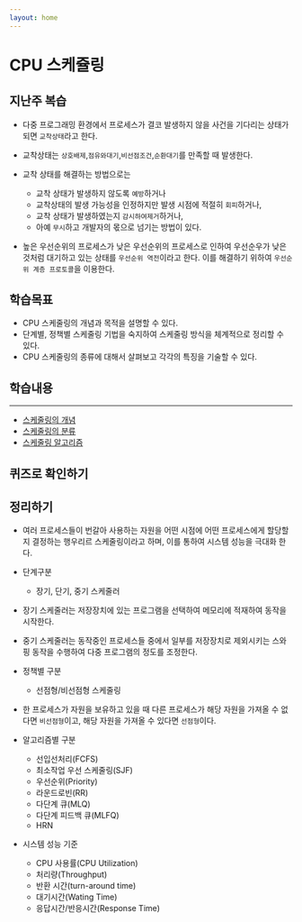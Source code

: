 ```yaml
---
layout: home
---
```

# CPU 스케쥴링



## 지난주 복습

* 다중 프로그래밍 환경에서 프로세스가 결코 발생하지 않을 사건을 기다리는 상태가 되면 `교착상태`라고 한다.
* 교착상태는 `상호배제`,`점유와대기`,`비선점조건`,`순환대기`를 만족할 때 발생한다.
* 교착 상태를 해결하는 방법으로는
  * 교착 상태가 발생하지 않도록 `예방`하거나
  * 교착상태의 발생 가능성을 인정하지만 발생 시점에 적절히 `회피`하거나,
  * 교착 상태가 발생하였는지 `감시하여제거`하거나,
  * 아예 `무시`하고 개발자의 몫으로 넘기는 방법이 있다.

* 높은 우선순위의 프로세스가 낮은 우선순위의 프로세스로 인하여 우선순우가 낮은 것처럼 대기하고 있는 상태를 `우선순위 역전`이라고 한다. 이를 해결하기 위하여 `우선순위 계층 프로토콜`을 이용한다.





## 학습목표

* CPU 스케줄링의 개념과 목적을 설명할 수 있다.
* 단계별, 정책별 스케줄링 기법을 숙지하여 스케줄링 방식을 체계적으로 정리할 수 있다.
* CPU 스케줄링의 종류에 대해서 살펴보고 각각의 특징을 기술할 수 있다.



## 학습내용
---
* [스케줄링의 개념](01)
* [스케줄링의 분류](02)
* [스케줄링 알고리즘](03)





## 퀴즈로 확인하기







## 정리하기

* 여러 프로세스들이 번갈아 사용하는 자원을 어떤 시점에 어떤 프로세스에게 할당할지 결정하는 행우리르 스케줄링이라고 하며, 이를 통하여 시스템 성능을 극대화 한다.
* 단계구분
  * 장기, 단기, 중기 스케줄러



* 장기 스케줄러는 저장장치에 있는 프로그램을 선택하여 메모리에 적재하여 동작을 시작한다.
* 중기 스케줄러는 동작중인 프로세스들 중에서 일부를 저장장치로 제외시키는 스와핑 동작을 수행하여 다중 프로그램의 정도를 조정한다.



* 정책별 구분
  * 선점형/비선점형 스케줄링
* 한 프로세스가 자원을 보유하고 있을 때 다른 프로세스가 해당 자원을 가져올 수 없다면 `비선점형`이고, 해당 자원을 가져올 수 있다면 `선점형`이다.



* 알고리즘별 구분
  * 선입선처리(FCFS)
  * 최소작업 우선 스케줄링(SJF)
  * 우선순위(Priority)
  * 라운드로빈(RR)
  * 다단계 큐(MLQ)
  * 다단계 피드백 큐(MLFQ)
  * HRN
* 시스템 성능 기준
  * CPU 사용률(CPU Utilization)
  * 처리량(Throughput)
  * 반환 시간(turn-around time)
  * 대기시간(Wating Time)
  * 응답시간/반응시간(Response Time)







